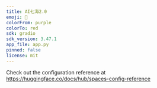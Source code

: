 ```yaml
---
title: AI七海2.0
emoji: 🦈
colorFrom: purple
colorTo: red
sdk: gradio
sdk_version: 3.47.1
app_file: app.py
pinned: false
license: mit
---
```


Check out the configuration reference at https://huggingface.co/docs/hub/spaces-config-reference